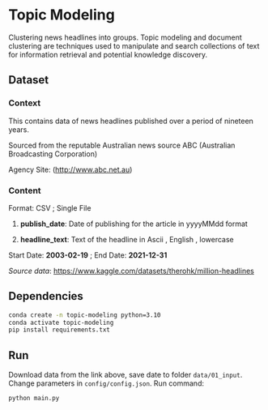 # Topic Modeling
Clustering news headlines into groups. Topic modeling and document clustering are techniques used to manipulate and search collections of text for information retrieval and potential knowledge discovery.

## Dataset
### Context
This contains data of news headlines published over a period of nineteen years.

Sourced from the reputable Australian news source ABC (Australian Broadcasting Corporation)

Agency Site: (http://www.abc.net.au)
### Content
Format: CSV ; Single File

1. **publish_date**: Date of publishing for the article in yyyyMMdd format

2. **headline_text**: Text of the headline in Ascii , English , lowercase

Start Date: **2003-02-19** ; End Date: **2021-12-31**

*Source data*: https://www.kaggle.com/datasets/therohk/million-headlines
## Dependencies

```bash
conda create -n topic-modeling python=3.10
conda activate topic-modeling
pip install requirements.txt
```

## Run
Download data from the link above, save date to folder `data/01_input`. Change parameters in `config/config.json`. Run command:
```bash
python main.py
```


<!-- ## Build docker

```bash
docker build -t topic-modeling .
```

## Run docker

```bash
docker run -it topic-modeling /bin/bash
``` -->
